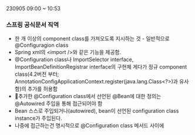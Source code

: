 
230905 09:00 ~ 10:53

### 스프링 공식문서 직역
- 한 개 이상의 component class를 가져오도록 지시하는 것 - 일반적으로 @Configuragion class
- Spring xml의 \<import /\>와 같은 기능을 제공함. 
- @Configuration class나 ImportSelector interface, ImportBeanDefinitionRegistrar interface의 구현체 게다가 정규 component class(4.2버전 부터; AnnotationConfigApplicationContext.register(java.lang.Class\<?\>)과 유사함)의 추가를 허용함
- 추가한 @Configuration class에서 선언된 @Bean에 대한 정의는 @Autowired 주입을 통해 접근되어야 함
- Bean 스스로 주입되거나(autowired), bean이 선언된 configuration class instance가 주입된다.
- 나중에 접근하는건 명시적으로 @Configuration class 메서드 사이에 